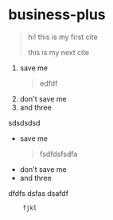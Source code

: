 # business-plus

> hi! this is my first cite
>
> this is my next cite

1. save me 
    > edfdf
1. don't save me
1. and three 

sdsdsdsd

* save me
    > fsdfdsfsdfa     
* don't save me
* and three 

dfdfs dsfas  dsafdf 
        
        fjkl


